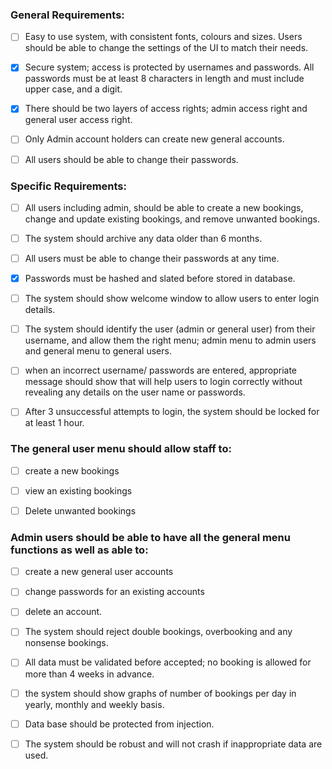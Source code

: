 ### General Requirements:

- [ ] Easy to use system, with consistent fonts, colours and sizes. Users should be able to change the settings of the UI to match their needs.
- [X] Secure system; access is protected by usernames and passwords. All passwords must be at least 8 characters in length and must include upper case, and a digit.
- [X] There should be two layers of access rights; admin access right and general user access right.
- [ ] Only Admin account holders can create new general accounts. 
- [ ] All users should be able to change their passwords.


### Specific Requirements:

- [ ] All users including admin, should be able to create a new bookings, change and update existing bookings, and remove unwanted bookings.
- [ ] The system should archive any data older than 6 months.
- [ ] All users must be able to change their passwords at any time.
- [X] Passwords must be hashed and slated before stored in database.
- [ ] The system should show welcome window to allow users to enter login details.
- [ ] The system should identify the user (admin or general user) from their username, and allow them the right menu; admin menu to admin users and general menu to general users. 
- [ ] when an incorrect username/ passwords are entered, appropriate message should show that will help users to login correctly without revealing any details on the user name or passwords.
- [ ] After 3 unsuccessful attempts to login, the system should be locked for at least 1 hour.


### The general user menu should allow staff to:

- [ ] create a new bookings
- [ ] view an existing bookings
- [ ] Delete unwanted bookings


### Admin users should be able to have all the general menu functions as well as able to: 

- [ ] create a new general user accounts
- [ ] change passwords for an existing accounts
- [ ] delete an account.

- [ ] The system should reject double bookings, overbooking and any nonsense bookings.
- [ ] All data must be validated before accepted; no booking is allowed for more than 4 weeks in advance.
- [ ] the system should show graphs of number of bookings per day in yearly, monthly and weekly basis.
- [ ] Data base should be protected from injection.
- [ ] The system should be robust and will not crash if inappropriate data are used.
